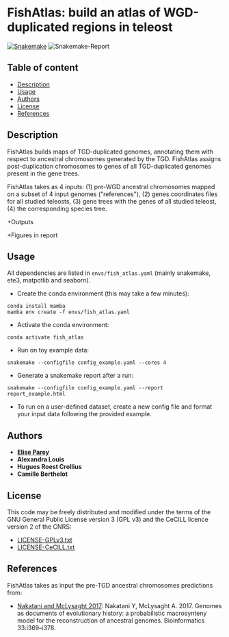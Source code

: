 # FishAtlas: build an atlas of WGD-duplicated regions in teleost

 [![Snakemake](https://img.shields.io/badge/snakemake-≥5.5.4-brightgreen.svg)](https://snakemake.bitbucket.io) ![Snakemake-Report](https://img.shields.io/badge/snakemake-report-green.svg)

## Table of content

  - [Description](#description)
  - [Usage](#usage)
  - [Authors](#authors)
  - [License](#license)
  - [References](#references)

## Description

FishAtlas builds maps of TGD-duplicated genomes, annotating them with respect to ancestral chromosomes generated by the TGD. FishAtlas assigns post-duplication chromosomes to genes of all TGD-duplicated genomes present in the gene trees.

FishAtlas takes as 4 inputs:
    (1) pre-WGD ancestral chromosomes mapped on a subset of 4 input genomes ("references"),
    (2) genes coordinates files for all studied teleosts,
    (3) gene trees with the genes of all studied teleost,
    (4) the corresponding species tree.

+Outputs
    
+Figures in report

## Usage

All dependencies are listed in `envs/fish_atlas.yaml` (mainly snakemake, ete3, matpotlib and seaborn).

- Create the conda environment (this may take a few minutes):
```
conda install mamba
mamba env create -f envs/fish_atlas.yaml
```

- Activate the conda environment:
```
conda activate fish_atlas
```

- Run on toy example data:
```
snakemake --configfile config_example.yaml --cores 4
```

- Generate a snakemake report after a run:

```
snakemake --configfile config_example.yaml --report report_example.html
```

- To run on a user-defined dataset, create a new config file and format your input data following the provided example.

## Authors

* [**Elise Parey**](mailto:elise.parey@bio.ens.psl.eu)
* **Alexandra Louis**
* **Hugues Roest Crollius**
* **Camille Berthelot**

## License

This code may be freely distributed and modified under the terms of the GNU General Public License version 3 (GPL v3) and the CeCILL licence version 2 of the CNRS:

- [LICENSE-GPLv3.txt](LICENSE-GPLv3.txt)
- [LICENSE-CeCILL.txt](LICENSE-CeCILLv2.txt)

## References

FishAtlas takes as input the pre-TGD ancestral chromosomes predictions from:

- [Nakatani and McLysaght 2017](https://academic.oup.com/bioinformatics/article/33/14/i369/3953974): Nakatani Y, McLysaght A. 2017. Genomes as documents of evolutionary history: a probabilistic macrosynteny model for the reconstruction of ancestral genomes. Bioinformatics 33:i369–i378.
